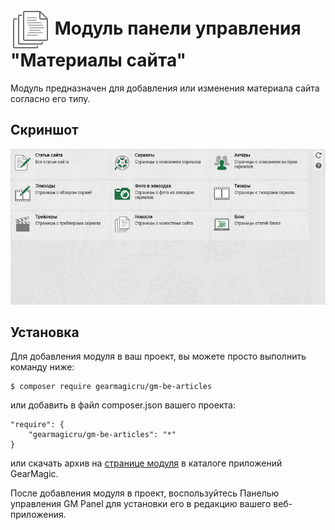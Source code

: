 # <img src="https://raw.githubusercontent.com/gearmagicru/gm-be-articles/refs/heads/master/assets/images/icon.svg" width="64px" height="64px" align="absmiddle"> Модуль панели управления "Материалы сайта"

Модуль предназначен для добавления или изменения материала сайта согласно его типу.

## Скриншот
<img src="https://github.com/gearmagicru/gm-be-articles/blob/main/assets/help/desk.png?raw=true">

## Установка

Для добавления модуля в ваш проект, вы можете просто выполнить команду ниже:

```
$ composer require gearmagicru/gm-be-articles
```

или добавить в файл composer.json вашего проекта:
```
"require": {
    "gearmagicru/gm-be-articles": "*"
}
```
или скачать архив на [странице модуля](https://apps.gearmagic.ru/component/gm-be-articles) в каталоге приложений GearMagic.

После добавления модуля в проект, воспользуйтесь Панелью управления GM Panel для установки его в редакцию вашего веб-приложения.
